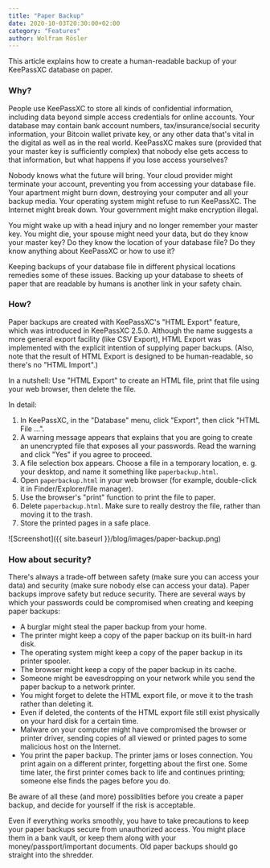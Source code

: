 ```yaml
---
title: "Paper Backup"
date: 2020-10-03T20:30:00+02:00
category: "Features"
author: Wolfram Rösler
---
```


This article explains how to create a human-readable backup of your KeePassXC database on paper.

<!--more-->

### Why?

People use KeePassXC to store all kinds of confidential information, including data beyond simple access credentials for online accounts. Your database may contain bank account numbers, tax/insurance/social security information, your Bitcoin wallet private key, or any other data that's vital in the digital as well as in the real world. KeePassXC makes sure (provided that your master key is sufficiently complex) that nobody else gets access to that information, but what happens if you lose access yourselves?

Nobody knows what the future will bring. Your cloud provider might terminate your account, preventing you from accessing your database file. Your apartment might burn down, destroying your computer and all your backup media. Your operating system might refuse to run KeePassXC. The Internet might break down. Your government might make encryption illegal.

You might wake up with a head injury and no longer remember your master key. You might die, your spouse might need your data, but do they know your master key? Do they know the location of your database file? Do they know anything about KeePassXC or how to use it?

Keeping backups of your database file in different physical locations remedies some of these issues. Backing up your database to sheets of paper that are readable by humans is another link in your safety chain.

### How?

Paper backups are created with KeePassXC's "HTML Export" feature, which was introduced in KeePassXC 2.5.0. Although the name suggests a more general export facility (like CSV Export), HTML Export was implemented with the explicit intention of supplying paper backups. (Also, note that the result of HTML Export is designed to be human-readable, so there's no "HTML Import".)

In a nutshell: Use "HTML Export" to create an HTML file, print that file using your web browser, then delete the file.

In detail:

1. In KeePassXC, in the "Database" menu, click "Export", then click "HTML File ...".
2. A warning message appears that explains that you are going to create an unencrypted file that exposes all your passwords. Read the warning and click "Yes" if you agree to proceed.
3. A file selection box appears. Choose a file in a temporary location, e. g. your desktop, and name it something like `paperbackup.html`.
4. Open `paperbackup.html` in your web browser (for example, double-click it in Finder/Explorer/file manager).
5. Use the browser's "print" function to print the file to paper.
6. Delete `paperbackup.html`. Make sure to really destroy the file, rather than moving it to the trash.
7. Store the printed pages in a safe place.

![Screenshot]({{ site.baseurl }}/blog/images/paper-backup.png)

### How about security?

There's always a trade-off between safety (make sure you can access your data) and security (make sure nobody else can access your data). Paper backups improve safety but reduce security. There are several ways by which your passwords could be compromised when creating and keeping paper backups:

* A burglar might steal the paper backup from your home.
* The printer might keep a copy of the paper backup on its built-in hard disk.
* The operating system might keep a copy of the paper backup in its printer spooler.
* The browser might keep a copy of the paper backup in its cache.
* Someone might be eavesdropping on your network while you send the paper backup to a network printer.
* You might forget to delete the HTML export file, or move it to the trash rather than deleting it.
* Even if deleted, the contents of the HTML export file still exist physically on your hard disk for a certain time.
* Malware on your computer might have compromised the browser or printer driver, sending copies of all viewed or printed pages to some malicious host on the Internet.
* You print the paper backup. The printer jams or loses connection. You print again on a different printer, forgetting about the first one. Some time later, the first printer comes back to life and continues printing; someone else finds the pages before you do.

Be aware of all these (and more) possiblities before you create a paper backup, and decide for yourself if the risk is acceptable.

Even if everything works smoothly, you have to take precautions to keep your paper backups secure from unauthorized access. You might place them in a bank vault, or keep them along with your money/passport/important documents. Old paper backups should go straight into the shredder.
